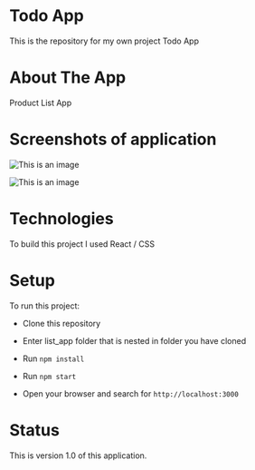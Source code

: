 # Todo App

This is the repository for my own project Todo App

# About The App

Product List App

# Screenshots of application

![This is an image](list_application/src/components/images/list_app1.png)

![This is an image](list_application/src/components/images/list_app2.png)

# Technologies

To build this project I used React / CSS

# Setup

To run this project:

- Clone this repository

- Enter list_app folder that is nested in folder you have cloned

- Run `npm install`

- Run `npm start`

- Open your browser and search for `http://localhost:3000`

# Status

This is version 1.0 of this application. 

